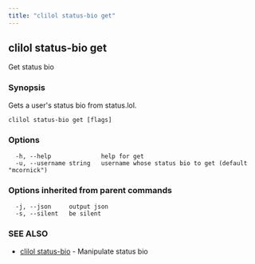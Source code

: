 ```yaml
---
title: "clilol status-bio get"
---
```

## clilol status-bio get

Get status bio

### Synopsis

Gets a user's status bio from status.lol.

```
clilol status-bio get [flags]
```

### Options

```
  -h, --help              help for get
  -u, --username string   username whose status bio to get (default "mcornick")
```

### Options inherited from parent commands

```
  -j, --json     output json
  -s, --silent   be silent
```

### SEE ALSO

* [clilol status-bio](clilol_status-bio.md)	 - Manipulate status bio

